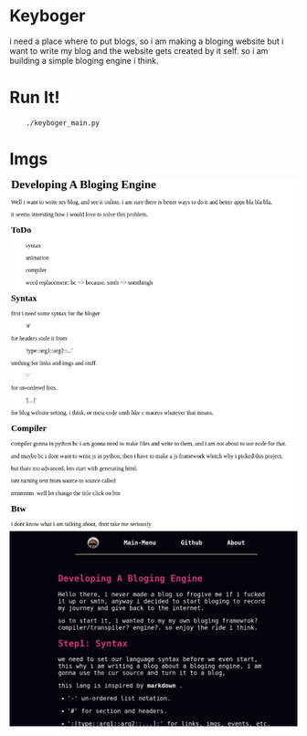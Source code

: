 # Keyboger 
i need a place where to put blogs, so i am making a bloging website but i want to write my blog and the website gets created by it self. so i am building a simple bloging engine i think.     

# Run It!
```
    ./keyboger_main.py
```
# Imgs
![first blog](./dev-imgs/looks_like_blog_to_me.png)
![second blog](./dev-imgs/after.png)